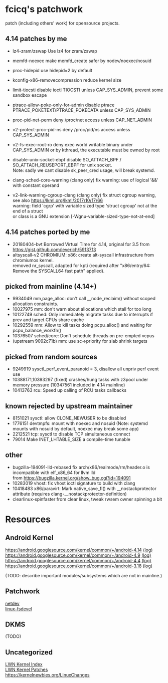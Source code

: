 # fcicq's patchwork
patch (including others' work) for opensource projects.

## 4.14 patches by me
* lz4-zram/zswap Use lz4 for zram/zswap
* memfd-noexec make memfd_create safer by nodev/noexec/nosuid
* proc-hidepid use hidepid=2 by default
* kconfig-x86-removecompression reduce kernel size
* limit-tiocsti disable ioctl TIOCSTI unless CAP_SYS_ADMIN, prevent some sandbox escape
* ptrace-allow-poke-only-for-admin disable ptrace PTRACE_POKETEXT/PTRACE_POKEDATA unless CAP_SYS_ADMIN
* proc-pid-net-perm deny /proc/net access unless CAP_NET_ADMIN
* v2-protect-proc-pid-ns deny /proc/pid/ns access unless CAP_SYS_ADMIN
* v2-fs-exec-root-ro deny exec world writable binary under CAP_SYS_ADMIN or by kthread, the executable must be owned by root
* disable-unix-socket-ebpf disable SO_ATTACH_BPF / SO_ATTACH_REUSEPORT_EBPF for unix socket.  
Note: sadly we cant disable sk_peer_cred usage, will break systemd.

* clang-sched-core-warning (clang only) fix warning: use of logical '&&' with constant operand
* v2-link-warning-cgroup-clang (clang only) fix struct cgroup warning, see also https://lkml.org/lkml/2017/10/17/66  
warning: field 'cgrp' with variable sized type 'struct cgroup' not at the end of a struct  
     or class is a GNU extension \[-Wgnu-variable-sized-type-not-at-end\]

## 4.14 patches ported by me
* 20180404-bvt Borrowed Virtual Time for 4.14, original for 3.5 from https://gist.github.com/leverich/5913713
* altsyscall-v2 CHROMIUM: x86: create alt-syscall infrastructure from chromiumos kernel.  
removed nr_syscall, adapted for kpti (required after "x86/entry/64: Remove the SYSCALL64 fast path" applied).

## picked from mainline (4.14+)
* 9934049 mm,page_alloc: don't call \_\_node_reclaim() without scoped allocation constraints.
* 10027975 mm: don't warn about allocations which stall for too long
* 10122749 sched: Only immediately migrate tasks due to interrupts if prev and target CPUs share cache
* 10292559 mm: Allow to kill tasks doing pcpu_alloc() and waiting for pcpu_balance_workfn()
* 10376507 sched/core: Don't schedule threads on pre-empted vcpus
* (upstream 9092c71b) mm: use sc->priority for slab shrink targets

## picked from random sources
* 9249919 sysctl_perf_event_paranoid = 3, disallow all unpriv perf event use
* 10388171,10393297 (fixed) crashes/hung tasks with z3pool under memory pressure (10347561 included in 4.14 mainline)
* 10413763 rcu: Speed up calling of RCU tasks callbacks

## known rejected by upstream maintainer
* 8151021 sysctl: allow CLONE_NEWUSER to be disabled
* 1776151 devtmpfs: mount with noexec and nosuid (Note: systemd mounts with nosuid by default, noexec may break some app)
* 2212521 tcp: sysctl to disable TCP simultaneous connect
* 79014 Make INET_LHTABLE_SIZE a compile-time tunable

## other
* bugzilla-194091-lld-rebased fix arch/x86/realmode/rm/header.o is incompatible with elf_x86_64 for llvm lld  
from https://bugzilla.kernel.org/show_bug.cgi?id=194091
* 10283019 vhost: fix vhost ioctl signature to build with clang
* 10418483 x86/paravirt: Mark native_save_fl() with \_\_nostackprotector attribute (requires clang-\_\_nostackprotector-definition)
* clearlinux-spinfaster from clear linux, tweak rwsem owner spinning a bit

# Resources
## Android Kernel
https://android.googlesource.com/kernel/common/+/android-4.14 [(log)](https://android.googlesource.com/kernel/common/+log/android-4.14)  
https://android.googlesource.com/kernel/common/+/android-4.9 [(log)](https://android.googlesource.com/kernel/common/+log/android-4.9)  
https://android.googlesource.com/kernel/common/+/android-4.4 [(log)](https://android.googlesource.com/kernel/common/+log/android-4.4)  
https://android.googlesource.com/kernel/common/+/android-3.18 [(log)](https://android.googlesource.com/kernel/common/+log/android-3.18)  

(TODO: describe important modules/subsystems which are not in mainline.)

## Patchwork
[netdev](https://patchwork.ozlabs.org/project/netdev/list/?state=%2a)  
[linux-fsdevel](https://patchwork.kernel.org/project/linux-fsdevel/list/?state=%2a)  

## DKMS
(TODO)

## Uncategorized
[LWN Kernel Index](https://lwn.net/Kernel/Index/)  
[LWN Kernel Patches](https://lwn.net/Kernel/Patches)  
https://kernelnewbies.org/LinuxChanges  
